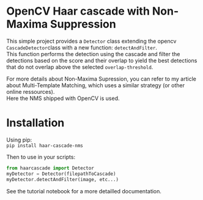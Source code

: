 # OpenCV Haar cascade with Non-Maxima Suppression
This simple project provides a `Detector` class extending the opencv `CascadeDetector`class with a new function: `detectAndFilter`.  
This function performs the detection using the cascade and filter the detections based on the score and their overlap to yield the best detections that do not overlap above the selected `overlap-threshold`.

For more details about Non-Maxima Supression, you can refer to my article about Multi-Template Matching, which uses a similar strategy (or other online ressources).  
Here the NMS shipped with OpenCV is used.

# Installation
Using pip:  
`pip install haar-cascade-nms`

Then to use in your scripts:  
```python
from haarcascade import Detector
myDetector = Detector(filepathToCascade)
myDetector.detectAndFilter(image, etc...)
```

See the tutorial notebook for a more detailled documentation.
